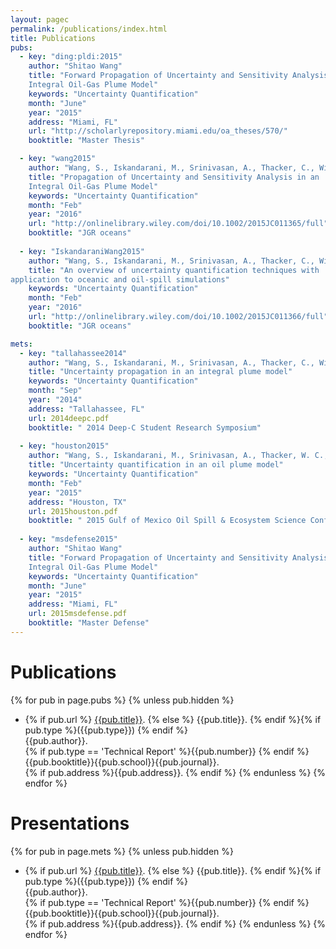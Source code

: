 ```yaml
---
layout: pagec
permalink: /publications/index.html
title: Publications
pubs:
  - key: "ding:pldi:2015"
    author: "Shitao Wang"
    title: "Forward Propagation of Uncertainty and Sensitivity Analysis in an
	Integral Oil-Gas Plume Model"
    keywords: "Uncertainty Quantification"
    month: "June"
    year: "2015"
    address: "Miami, FL"
    url: "http://scholarlyrepository.miami.edu/oa_theses/570/"
    booktitle: "Master Thesis"

  - key: "wang2015"
    author: "Wang, S., Iskandarani, M., Srinivasan, A., Thacker, C., Winoku, J., & Knio, O. M"
    title: "Propagation of Uncertainty and Sensitivity Analysis in an
	Integral Oil-Gas Plume Model"
    keywords: "Uncertainty Quantification"
    month: "Feb"
    year: "2016"
    url: "http://onlinelibrary.wiley.com/doi/10.1002/2015JC011365/full"
    booktitle: "JGR oceans"
 
  - key: "IskandaraniWang2015"
    author: "Wang, S., Iskandarani, M., Srinivasan, A., Thacker, C., Winoku, J., & Knio, O. M"
    title: "An overview of uncertainty quantification techniques with
application to oceanic and oil-spill simulations"
    keywords: "Uncertainty Quantification"
    month: "Feb"
    year: "2016"
    url: "http://onlinelibrary.wiley.com/doi/10.1002/2015JC011366/full"
    booktitle: "JGR oceans"

mets:
  - key: "tallahassee2014"
    author: "Wang, S., Iskandarani, M., Srinivasan, A., Thacker, C., Winoku, J., & Knio, O. M"
    title: "Uncertainty propagation in an integral plume model"
    keywords: "Uncertainty Quantification"
    month: "Sep"
    year: "2014"
    address: "Tallahassee, FL"
    url: 2014deepc.pdf
    booktitle: " 2014 Deep-C Student Research Symposium"
   
  - key: "houston2015"
    author: "Wang, S., Iskandarani, M., Srinivasan, A., Thacker, W. C., & Knio, O. M"
    title: "Uncertainty quantification in an oil plume model"
    keywords: "Uncertainty Quantification"
    month: "Feb"
    year: "2015"
    address: "Houston, TX"
    url: 2015houston.pdf
    booktitle: " 2015 Gulf of Mexico Oil Spill & Ecosystem Science Conference"
   
  - key: "msdefense2015"
    author: "Shitao Wang"
    title: "Forward Propagation of Uncertainty and Sensitivity Analysis in an
	Integral Oil-Gas Plume Model"
    keywords: "Uncertainty Quantification"
    month: "June"
    year: "2015"
    address: "Miami, FL"
    url: 2015msdefense.pdf
    booktitle: "Master Defense"
---
```


# Publications

{% for pub in page.pubs %}
{% unless pub.hidden %}
  - {% if pub.url %} [{{pub.title}}]({{pub.url}}).
    {% else %} {{pub.title}}.
    {% endif %}{% if pub.type %}({{pub.type}})
    {% endif %}<br>
    {{pub.author}}.<br>
    {% if pub.type == 'Technical Report' %}{{pub.number}}
    {% endif %}{{pub.booktitle}}{{pub.school}}{{pub.journal}}.<br>
    {% if pub.address %}{{pub.address}}.
    {% endif %}
{% endunless %}
{% endfor %}

# Presentations 

{% for pub in page.mets %}
{% unless pub.hidden %}
  - {% if pub.url %} [{{pub.title}}]({{pub.url}}).
    {% else %} {{pub.title}}.
    {% endif %}{% if pub.type %}({{pub.type}})
    {% endif %}<br>
    {{pub.author}}.<br>
    {% if pub.type == 'Technical Report' %}{{pub.number}}
    {% endif %}{{pub.booktitle}}{{pub.school}}{{pub.journal}}.<br>
    {% if pub.address %}{{pub.address}}.
    {% endif %}
{% endunless %}
{% endfor %}



